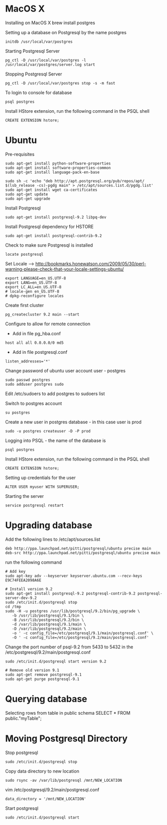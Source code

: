 MacOS X
===========================================================
Installing on MacOS X
  brew install postgres

Setting up a database on Postgresql by the name postgres 
```
initdb /usr/local/var/postgres
```

Starting Postgresql Server
```
pg_ctl -D /usr/local/var/postgres -l /usr/local/var/postgres/server.log start
```

Stopping Postgresql Server
```
pg_ctl -D /usr/local/var/postgres stop -s -m fast
```

To login to console for database <postgres>
```
psql postgres
```

Install HStore extension, run the following command in the PSQL shell
```
CREATE EXTENSION hstore;
```

Ubuntu 
===========================================================
Pre-requisites
```
sudo apt-get install python-software-properties
sudo apt-get install software-properties-common
sudo apt-get install language-pack-en-base

sudo sh -c 'echo "deb http://apt.postgresql.org/pub/repos/apt/ $(lsb_release -cs)-pgdg main" > /etc/apt/sources.list.d/pgdg.list'
sudo apt-get install wget ca-certificates
sudo apt-get update
sudo apt-get upgrade
```

Install Postgresql
```
sudo apt-get install postgresql-9.2 libpq-dev
```

Install Postgresql dependency for HSTORE
```
sudo apt-get install postgresql-contrib-9.2
```

Check to make sure Postgresql is installed
```
locate postgresql
```

Set Locale --> http://bookmarks.honewatson.com/2009/05/30/perl-warning-please-check-that-your-locale-settings-ubuntu/ 
```
export LANGUAGE=en_US.UTF-8
export LANG=en_US.UTF-8
export LC_ALL=en_US.UTF-8
# locale-gen en_US.UTF-8
# dpkg-reconfigure locales
```

Create first cluster
```
pg_createcluster 9.2 main --start
```

Configure to allow for remote connection
  - Add in file pg_hba.conf
  ```
  host all all 0.0.0.0/0 md5
  ```

  - Add in file postgresql.conf
  ```
  listen_addresses='*'
  ```

Change password of ubuntu user account user - postgres 
```
sudo passwd postgres
sudo adduser postgres sudo
```

Edit /etc/sudoers to add postgres to sudoers list  

Switch to postgres account
```
su postgres
```

Create a new user in postgres database - in this case user is prod
```
sudo -u postgres createuser -D -P prod
```

Logging into PSQL - the name of the database is  <postgres>
```
psql postgres
```

Install HStore extension, run the following command in the PSQL shell
```
CREATE EXTENSION hstore;
```

Setting up credentials for the user
```
ALTER USER myuser WITH SUPERUSER;
```

Starting the server
```
service postgresql restart
```

Upgrading database 
==================
Add the following lines to /etc/apt/sources.list
```
deb http://ppa.launchpad.net/pitti/postgresql/ubuntu precise main 
deb-src http://ppa.launchpad.net/pitti/postgresql/ubuntu precise main
```

run the following command  
```console
# Add key
sudo apt-key adv --keyserver keyserver.ubuntu.com --recv-keys E9C74FEEA2098A6E

# Install version 9.2
sudo apt-get install postgresql-9.2 postgresql-contrib-9.2 postgresql-server-dev-9.2
sudo /etc/init.d/postgresql stop
cd /tmp
sudo -H -u postgres /usr/lib/postgresql/9.2/bin/pg_upgrade \
   -b /usr/lib/postgresql/9.1/bin \
   -B /usr/lib/postgresql/9.2/bin \
   -d /var/lib/postgresql/9.1/main \
   -D /var/lib/postgresql/9.2/main \
   -o ' -c config_file=/etc/postgresql/9.1/main/postgresql.conf' \
   -O ' -c config_file=/etc/postgresql/9.2/main/postgresql.conf'
```

Change the port number of psql-9.2 from 5433 to 5432 in the 
/etc/postgresql/9.2/main/postgresql.conf

```console
sudo /etc/init.d/postgresql start version 9.2

# Remove old version 9.1
sudo apt-get remove postgresql-9.1
sudo apt-get purge postgresql-9.1
```



Querying database
==============================
Selecting rows from table in public schema
  SELECT 
    * 
  FROM 
    public."myTable";

Moving Postgresql Directory
==============================
Stop postgresql
```
sudo /etc/init.d/postgresql stop
```

Copy data directory to new location
```
sudo rsync -av /var/lib/postgresql /mnt/NEW_LOCATION
```

vim /etc/postgresql/9.2/main/postgresql.conf
```
data_directory = '/mnt/NEW_LOCATION'
```

Start postgresql
```
sudo /etc/init.d/postgresql start
```
